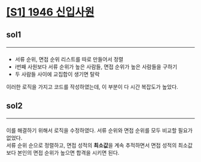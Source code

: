 # [[S1] 1946 신입사원](https://www.acmicpc.net/problem/1946)

## sol1 <hr>
- 서류 순위, 면접 순위 리스트를 따로 만들어서 정렬
- i번째 사원보다 서류 순위가 높은 사람들, 면접 순위가 높은 사람들을 구하기
- 두 사람들 사이에 교집합이 생기면 탈락

이러한 로직을 가지고 코드를 작성하였는데, 이 부분이 다 시간 복잡도가 높았다.

## sol2 <hr>
이를 해결하기 위해서 로직을 수정하였다. 서류 순위와 면접 순위를 모두 비교할 필요가 없었다.<br>
서류 순위 순으로 정렬하고, 면접 성적의 **최소값**을 계속 추적하면서 면접 성적의 최소값보다 본인의 면접 순위가 높으면 합격을 시키면 된다.

